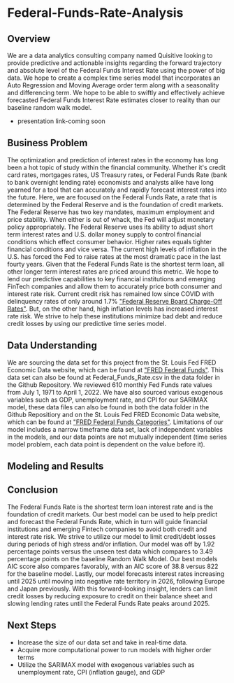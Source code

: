 # Federal-Funds-Rate-Analysis

## Overview

We are a data analytics consulting company named Quisitive looking to provide predictive and actionable insights regarding the forward trajectory and absolute level of the Federal Funds Interest Rate using the power of big data. We hope to create a complex time series model that incorporates an Auto Regression and Moving Average order term along with a seasonality and differencing term. We hope to be able to swiftly and effectively achieve forecasted Federal Funds Interest Rate estimates closer to reality than our baseline random walk model. 

- presentation link-coming soon

## Business Problem

The optimization and prediction of interest rates in the economy has long been a hot topic of study within the financial community. Whether it's credit card rates, mortgages rates, US Treasury rates, or Federal Funds Rate (bank to bank overnight lending rate) economists and analysts alike have long yearned for a tool that can accurately and rapidly forecast interest rates into the future. Here, we are focused on the Federal Funds Rate, a rate that is determined by the Federal Reserve and is the foundation of credit markets. The Federal Reserve has two key mandates, maximum employment and price stability. When either is out of whack, the Fed will adjust monetary policy appropriately. The Federal Reserve uses its ability to adjust short term interest rates and U.S. dollar money supply to control financial conditions which effect consumer behavior. Higher rates equals tighter financial conditions and vice versa. The current high levels of inflation in the U.S. has forced the Fed to raise rates at the most dramatic pace in the last fourty years. Given that the Federal Funds Rate is the shortest term loan, all other longer term interest rates are priced around this metric. We hope to lend our predictive capabilities to key financial institutions and emerging FinTech companies and allow them to accurately price both consumer and interest rate risk. Current credit risk has remained low since COVID with delinquency rates of only around 1.7% ["Federal Reserve Board Charge-Off Rates"](https://www.federalreserve.gov/releases/chargeoff/delallsa.htm). But, on the other hand, high inflation levels has increased interest rate risk. We strive to help these institutions minimize bad debt and reduce credit losses by using our predictive time series model.
## Data Understanding

We are sourcing the data set for this project from the St. Louis Fed FRED Economic Data website, which can be found at ["FRED Federal Funds"](https://fred.stlouisfed.org/series/FEDFUNDS). This data set can also be found at Federal_Funds_Rate.csv in the data folder in the Github Repository. We reviewed 610 monthly Fed Funds rate values from July 1, 1971 to April 1, 2022. We have also sourced various exogenous variables such as GDP, unemployment rate, and CPI for our SARIMAX model, these data files can also be found in both the data folder in the Github Repositiory and on the St. Louis Fed FRED Economic Data website, which can be found at ["FRED Federal Funds Categories"](https://fred.stlouisfed.org/categories). Limitations of our model includes a narrow timeframe data set, lack of independent variables in the models, and our data points are not mutually independent (time series model problem, each data point is dependent on the value before it).

## Modeling and Results

## Conclusion

The Federal Funds Rate is the shortest term loan interest rate and is the foundation of credit markets. Our best model can be used to help predict and forecast the Federal Funds Rate, which in turn will guide financial institutions and emerging Fintech companies to avoid both credit and interest rate risk. We strive to utilize our model to limit credit/debt losses during periods of high stress and/or inflation. Our model was off by 1.92 percentage points versus the unseen test data which compares to 3.49 percentage points on the baseline Random Walk Model. Our best models AIC score also compares favorably, with an AIC score of 38.8 versus 822 for the baseline model. Lastly, our model forecasts interest rates increasing until 2025 until moving into negative rate territory in 2026, following Europe and Japan previously. With this forward-looking insight, lenders can limit credit losses by reducing exposure to credit on their balance sheet and slowing lending rates until the Federal Funds Rate peaks around 2025.

## Next Steps

* Increase the size of our data set and take in real-time data.
* Acquire more computational power to run models with higher order terms
* Utilize the SARIMAX model with exogenous variables such as unemployment rate, CPI (inflation gauge), and GDP
